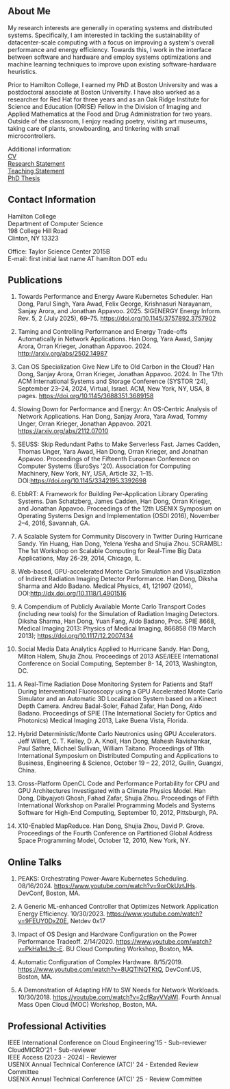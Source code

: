 ## About Me
My research interests are generally in operating systems and distributed systems. Specifically, I am interested in tackling the sustainability of datacenter-scale computing with a focus on improving a system's overall performance and energy efficiency. Towards this, I work in the interface between software and hardware and employ systems optimizations and machine learning techniques to improve upon existing software-hardware heuristics. 

Prior to Hamilton College, I earned my PhD at Boston University and was a postdoctoral associate at Boston University. I have also worked as a researcher for Red Hat for three years and as an Oak Ridge Institute for Science and Education (ORISE) Fellow in the Division of Imaging and Applied Mathematics at the Food and Drug Administration for two years. Outside of the classroom, I enjoy reading poetry, visiting art museums, taking care of plants, snowboarding, and tinkering with small microcontrollers.

Additional information:  
[CV](https://handong32.github.io/HanDongCV.pdf)  
[Research Statement](https://handong32.github.io/HanDongResearchStatement.pdf)  
[Teaching Statement](https://handong32.github.io/HanDongTeachingStatement.pdf)  
[PhD Thesis](https://handong32.github.io/PhDThesis.pdf)

## Contact Information
Hamilton College  
Department of Computer Science  
198 College Hill Road  
Clinton, NY 13323


Office: Taylor Science Center 2015B  
E-mail: first initial last name AT hamilton DOT edu

## Publications

1. Towards Performance and Energy Aware Kubernetes Scheduler. Han Dong, Parul Singh, Yara Awad, Felix George, Krishnasuri Narayanam, Sanjay Arora, and Jonathan Appavoo. 2025. SIGENERGY Energy Inform. Rev. 5, 2 (July 2025), 69–75. https://doi.org/10.1145/3757892.3757902

2. Taming and Controlling Performance and Energy Trade-offs Automatically in Network Applications. Han Dong, Yara Awad, Sanjay Arora, Orran Krieger, Jonathan Appavoo. 2024. http://arxiv.org/abs/2502.14987

3. Can OS Specialization Give New Life to Old Carbon in the Cloud? Han Dong, Sanjay Arora, Orran Krieger, Jonathan Appavoo. 2024. In The 17th ACM International Systems and Storage Conference (SYSTOR ’24), September 23–24, 2024, Virtual, Israel. ACM, New York, NY, USA, 8 pages. https://doi.org/10.1145/3688351.3689158 

4. Slowing Down for Performance and Energy: An OS-Centric Analysis of Network Applications. Han Dong, Sanjay Arora, Yara Awad, Tommy Unger, Orran Krieger, Jonathan Appavoo. 2021. https://arxiv.org/abs/2112.07010 

5. SEUSS: Skip Redundant Paths to Make Serverless Fast. James Cadden, Thomas Unger, Yara Awad, Han Dong, Orran Krieger, and Jonathan Appavoo. Proceedings of the Fifteenth European Conference on Computer Systems (EuroSys '20). Association for Computing Machinery, New York, NY, USA, Article 32, 1–15. DOI:https://doi.org/10.1145/3342195.3392698 

6. EbbRT: A Framework for Building Per-Application Library Operating Systems. Dan Schatzberg, James Cadden, Han Dong, Orran Krieger, and Jonathan Appavoo. Proceedings of the 12th USENIX Symposium on Operating Systems Design and Implementation (OSDI 2016), November 2–4, 2016, Savannah, GA. 

7. A Scalable System for Community Discovery in Twitter During Hurricane Sandy. Yin Huang, Han Dong, Yelena Yesha and Shujia Zhou. SCRAMBL: The 1st Workshop on Scalable Computing for Real-Time Big Data Applications, May 26-29, 2014, Chicago, IL. 

8. Web-based, GPU-accelerated Monte Carlo Simulation and Visualization of Indirect Radiation Imaging Detector Performance. Han Dong, Diksha Sharma and Aldo Badano. Medical Physics, 41, 121907 (2014), DOI:http://dx.doi.org/10.1118/1.4901516 

9. A Compendium of Publicly Available Monte Carlo Transport Codes (including new tools) for the Simulation of Radiation Imaging Detectors. Diksha Sharma, Han Dong, Yuan Fang, Aldo Badano, Proc. SPIE 8668, Medical Imaging 2013: Physics of Medical Imaging, 866858 (19 March 2013); https://doi.org/10.1117/12.2007434 

10. Social Media Data Analytics Applied to Hurricane Sandy. Han Dong, Milton Halem, Shujia Zhou. Proceedings of 2013 ASE/IEEE International Conference on Social Computing, September 8- 14, 2013, Washington, DC. 

11. A Real-Time Radiation Dose Monitoring System for Patients and Staff During Interventional Fluoroscopy using a GPU Accelerated Monte Carlo Simulator and an Automatic 3D Localization System based on a Kinect Depth Camera. Andreu Badal-Soler, Fahad Zafar, Han Dong, Aldo Badano. Proceedings of SPIE (The International Society for Optics and Photonics) Medical Imaging 2013, Lake Buena Vista, Florida.

12. Hybrid Deterministic/Monte Carlo Neutronics using GPU Accelerators. Jeff Willert, C. T. Kelley, D. A. Knoll, Han Dong, Mahesh Ravishankar, Paul Sathre, Michael Sullivan, William Taitano. Proceedings of 11th International Symposium on Distributed Computing and Applications to Business, Engineering & Science, October 19 – 22, 2012, Guilin, Guangxi, China. 

13. Cross-Platform OpenCL Code and Performance Portability for CPU and GPU Architectures Investigated with a Climate Physics Model. Han Dong, Dibyajyoti Ghosh, Fahad Zafar, Shujia Zhou. Proceedings of Fifth International Workshop on Parallel Programming Models and Systems Software for High-End Computing, September 10, 2012, Pittsburgh, PA. 

14. X10-Enabled MapReduce. Han Dong, Shujia Zhou, David P. Grove. Proceedings of the Fourth Conference on Partitioned Global Address Space Programming Model, October 12, 2010, New York, NY. 

## Online Talks
1. PEAKS: Orchestrating Power-Aware Kubernetes Scheduling. 08/16/2024. https://www.youtube.com/watch?v=9orOkUztJHs. DevConf, Boston, MA.

2. A Generic ML-enhanced Controller that Optimizes Network Application Energy Efficiency. 10/30/2023. https://www.youtube.com/watch?v=9FEUY0DxZ0E, Netdev 0x17
 
3. Impact of OS Design and Hardware Configuration on the Power Performance Tradeoff. 2/14/2020. https://www.youtube.com/watch?v=PkHa1nL9c-E. BU Cloud Computing Workshop, Boston, MA. 

4. Automatic Configuration of Complex Hardware. 8/15/2019. https://www.youtube.com/watch?v=8UQTlNQTKtQ, DevConf.US, Boston, MA. 

5. A Demonstration of Adapting HW to SW Needs for Network Workloads. 10/30/2018. https://youtube.com/watch?v=2cfRayVVaWI. Fourth Annual Mass Open Cloud (MOC) Workshop, Boston, MA. 

## Professional Activities
IEEE International Conference on Cloud Engineering'15 - Sub-reviewer  
CloudMICRO'21 - Sub-reviewer  
IEEE Access (2023 - 2024) - Reviewer  
USENIX Annual Technical Conference (ATC)' 24 - Extended Review Committee  
USENIX Annual Technical Conference (ATC)' 25 - Review Committee  

